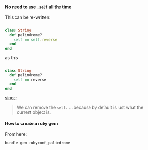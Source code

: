 




#### No need to use `.self` all the time

This can be re-written:

```ruby

class String
  def palindrome?
    self == self.reverse
  end
end
```

as this

```ruby

class String
  def palindrome?
    self == reverse
  end
end
```

[since](https://www.youtube.com/watch?v=NGXp6_-nc4s&t=19m05s): 

> We can remove the `self.` ... because by default is just what the current object is. 



#### How to create a ruby gem

From [here](https://www.youtube.com/watch?v=NGXp6_-nc4s&t=11m43s):

```sh
bundle gem rubyconf_palindrome
```



















